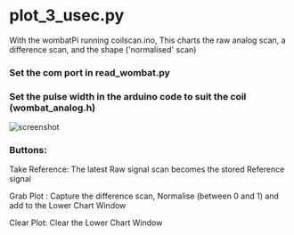 # plot_3_usec.py

With the wombatPi running coilscan.ino,
This charts the raw analog scan, a difference scan, and the shape ('normalised' scan)

### Set the com port in read_wombat.py
### Set the pulse width in the arduino code to suit the coil (wombat_analog.h)


![screenshot](https://www.wombatpi.net/images/au_one_dollar_scan.PNG)


### Buttons:

Take Reference:   The latest Raw signal scan becomes the stored Reference signal

Grab Plot :       Capture the difference scan, Normalise (between 0 and 1) and add to the Lower Chart Window

Clear Plot:       Clear the Lower Chart Window


